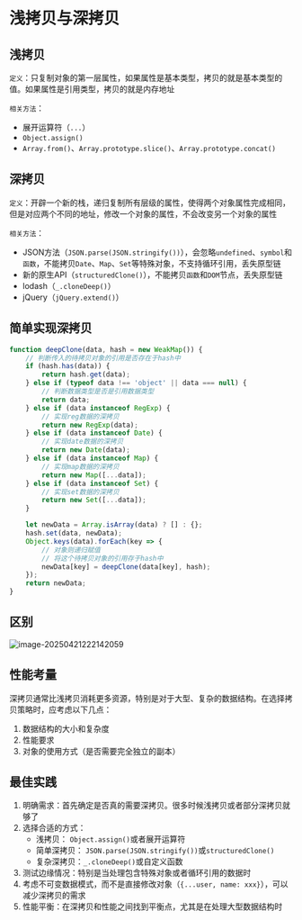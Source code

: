 # 浅拷贝与深拷贝

## 浅拷贝

`定义`：只复制对象的第一层属性，如果属性是基本类型，拷贝的就是基本类型的值。如果属性是引用类型，拷贝的就是内存地址

`相关方法`：

- 展开运算符（`...`）
- `Object.assign()`
- `Array.from()`、`Array.prototype.slice()`、`Array.prototype.concat()`

## 深拷贝

`定义`：开辟一个新的栈，递归复制所有层级的属性，使得两个对象属性完成相同，但是对应两个不同的地址，修改一个对象的属性，不会改变另一个对象的属性

`相关方法`：

- JSON方法（`JSON.parse(JSON.stringify())`），会忽略`undefined`、`symbol`和`函数`，不能拷贝`Date`、`Map`、`Set`等特殊对象，不支持循环引用，丢失原型链
- 新的原生API（`structuredClone()`），不能拷贝`函数`和`DOM`节点，丢失原型链
- lodash（`_.cloneDeep()`）
- jQuery（`jQuery.extend()`）

## 简单实现深拷贝

```javascript
function deepClone(data, hash = new WeakMap()) {
    // 判断传入的待拷贝对象的引用是否存在于hash中
    if (hash.has(data)) {
        return hash.get(data);
    } else if (typeof data !== 'object' || data === null) {
        // 判断数据类型是否是引用数据类型
        return data;
    } else if (data instanceof RegExp) {
        // 实现reg数据的深拷贝
        return new RegExp(data);
    } else if (data instanceof Date) {
        // 实现date数据的深拷贝
        return new Date(data);
    } else if (data instanceof Map) {
        // 实现map数据的深拷贝
        return new Map([...data]);
    } else if (data instanceof Set) {
        // 实现set数据的深拷贝
        return new Set([...data]);
    }

    let newData = Array.isArray(data) ? [] : {};
    hash.set(data, newData);
    Object.keys(data).forEach(key => {
        // 对象则递归赋值
        // 将这个待拷贝对象的引用存于hash中
        newData[key] = deepClone(data[key], hash);
    });
    return newData;
}
```

## 区别

![image-20250421222142059](https://blog-1304855543.cos.ap-guangzhou.myqcloud.com/lu/image-20250421222142059.png)

## 性能考量

深拷贝通常比浅拷贝消耗更多资源，特别是对于大型、复杂的数据结构。在选择拷贝策略时，应考虑以下几点：

1. 数据结构的大小和复杂度
2. 性能要求
3. 对象的使用方式（是否需要完全独立的副本）

## 最佳实践

1. 明确需求：首先确定是否真的需要深拷贝。很多时候浅拷贝或者部分深拷贝就够了
2. 选择合适的方式：
    - 浅拷贝： `Object.assign()`或者展开运算符
    - 简单深拷贝： `JSON.parse(JSON.stringify())`或`structuredClone()`
    - 复杂深拷贝：`_.cloneDeep()`或自定义函数
3. 测试边缘情况：特别是当处理包含特殊对象或者循环引用的数据时
4. 考虑不可变数据模式，而不是直接修改对象（`{...user, name: xxx}`），可以减少深拷贝的需求
5. 性能平衡：在深拷贝和性能之间找到平衡点，尤其是在处理大型数据结构时